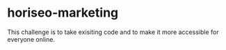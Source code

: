 # horiseo-marketing

This challenge is to take exisiting code and to make it more accessible for everyone online. 

